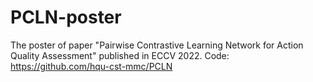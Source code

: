 # PCLN-poster
The poster of paper "Pairwise Contrastive Learning Network for Action Quality Assessment" published in ECCV 2022.
Code: https://github.com/hqu-cst-mmc/PCLN
